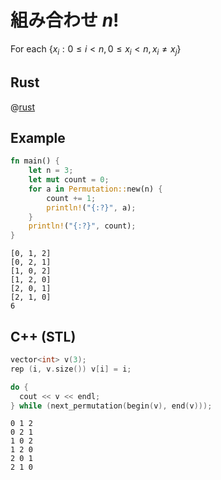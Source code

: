 # 組み合わせ $n!$

For each $\{ x_i : 0 \leq i \lt n, 0 \leq x_i \lt n, x_i \ne x_j \}$

## Rust

@[rust](nat.perm.rs)

## Example

```rust
fn main() {
    let n = 3;
    let mut count = 0;
    for a in Permutation::new(n) {
        count += 1;
        println!("{:?}", a);
    }
    println!("{:?}", count);
}
```

```
[0, 1, 2]
[0, 2, 1]
[1, 0, 2]
[1, 2, 0]
[2, 0, 1]
[2, 1, 0]
6
```

## C++ (STL)

```cpp
vector<int> v(3);
rep (i, v.size()) v[i] = i;

do {
  cout << v << endl;
} while (next_permutation(begin(v), end(v)));
```

```
0 1 2
0 2 1
1 0 2
1 2 0
2 0 1
2 1 0
```


